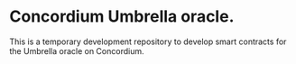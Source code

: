 # Concordium Umbrella oracle.

This is a temporary development repository to develop smart contracts for the Umbrella oracle on Concordium.
